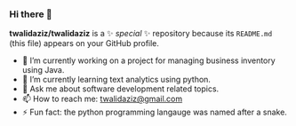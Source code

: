 ### Hi there 👋

**twalidaziz/twalidaziz** is a ✨ _special_ ✨ repository because its `README.md` (this file) appears on your GitHub profile.

- 🔭 I’m currently working on a project for managing business inventory using Java.
- 🌱 I’m currently learning text analytics using python.
- 💬 Ask me about software development related topics.
- 📫 How to reach me: twalidaziz@gmail.com
- ⚡ Fun fact: the python programming langauge was named after a snake.
